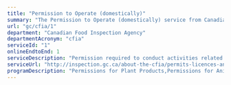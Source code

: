 ```yaml
---
title: "Permission to Operate (domestically)"
summary: "The Permission to Operate (domestically) service from Canadian Food Inspection Agency is available end-to-end online, according to the GC Service Inventory."
url: "gc/cfia/1"
department: "Canadian Food Inspection Agency"
departmentAcronym: "cfia"
serviceId: "1"
onlineEndtoEnd: 1
serviceDescription: "Permission required to conduct activities related to the production and selling of food, animal or plants."
serviceUrl: "http://inspection.gc.ca/about-the-cfia/permits-licences-and-approvals/centre-of-administration-for-permissions/eng/1395348583779/1395348638922"
programDescription: "Permissions for Plant Products,Permissions for Animal Products,Permissions for Food Products"
---
```

